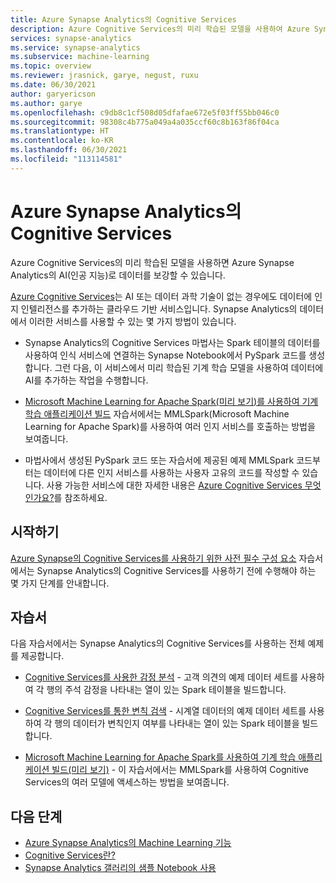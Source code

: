 ```yaml
---
title: Azure Synapse Analytics의 Cognitive Services
description: Azure Cognitive Services의 미리 학습된 모델을 사용하여 Azure Synapse Analytics의 AI(인공 지능)로 데이터를 보강합니다.
services: synapse-analytics
ms.service: synapse-analytics
ms.subservice: machine-learning
ms.topic: overview
ms.reviewer: jrasnick, garye, negust, ruxu
ms.date: 06/30/2021
author: garyericson
ms.author: garye
ms.openlocfilehash: c9db8c1cf508d05dfafae672e5f03ff55bb046c0
ms.sourcegitcommit: 98308c4b775a049a4a035ccf60c8b163f86f04ca
ms.translationtype: HT
ms.contentlocale: ko-KR
ms.lasthandoff: 06/30/2021
ms.locfileid: "113114581"
---
```

# <a name="cognitive-services-in-azure-synapse-analytics"></a>Azure Synapse Analytics의 Cognitive Services

Azure Cognitive Services의 미리 학습된 모델을 사용하면 Azure Synapse Analytics의 AI(인공 지능)로 데이터를 보강할 수 있습니다.

[Azure Cognitive Services](/azure/cognitive-services/what-are-cognitive-services)는 AI 또는 데이터 과학 기술이 없는 경우에도 데이터에 인지 인텔리전스를 추가하는 클라우드 기반 서비스입니다. Synapse Analytics의 데이터에서 이러한 서비스를 사용할 수 있는 몇 가지 방법이 있습니다.

- Synapse Analytics의 Cognitive Services 마법사는 Spark 테이블의 데이터를 사용하여 인식 서비스에 연결하는 Synapse Notebook에서 PySpark 코드를 생성합니다. 그런 다음, 이 서비스에서 미리 학습된 기계 학습 모델을 사용하여 데이터에 AI를 추가하는 작업을 수행합니다.

- [Microsoft Machine Learning for Apache Spark(미리 보기)를 사용하여 기계 학습 애플리케이션 빌드](tutorial-build-applications-use-mmlspark.md) 자습서에서는 MMLSpark(Microsoft Machine Learning for Apache Spark)를 사용하여 여러 인지 서비스를 호출하는 방법을 보여줍니다.

- 마법사에서 생성된 PySpark 코드 또는 자습서에 제공된 예제 MMLSpark 코드부터는 데이터에 다른 인지 서비스를 사용하는 사용자 고유의 코드를 작성할 수 있습니다. 사용 가능한 서비스에 대한 자세한 내용은 [Azure Cognitive Services 무엇인가요?](/azure/cognitive-services/what-are-cognitive-services)를 참조하세요.

## <a name="get-started"></a>시작하기

[Azure Synapse의 Cognitive Services를 사용하기 위한 사전 필수 구성 요소](tutorial-configure-cognitive-services-synapse.md) 자습서에서는 Synapse Analytics의 Cognitive Services를 사용하기 전에 수행해야 하는 몇 가지 단계를 안내합니다.

## <a name="tutorials"></a>자습서

다음 자습서에서는 Synapse Analytics의 Cognitive Services를 사용하는 전체 예제를 제공합니다.

- [Cognitive Services를 사용한 감정 분석](tutorial-cognitive-services-sentiment.md) - 고객 의견의 예제 데이터 세트를 사용하여 각 행의 주석 감정을 나타내는 열이 있는 Spark 테이블을 빌드합니다.

- [Cognitive Services를 통한 변칙 검색](tutorial-cognitive-services-anomaly.md) - 시계열 데이터의 예제 데이터 세트를 사용하여 각 행의 데이터가 변칙인지 여부를 나타내는 열이 있는 Spark 테이블을 빌드합니다.

- [Microsoft Machine Learning for Apache Spark를 사용하여 기계 학습 애플리케이션 빌드(미리 보기)](tutorial-build-applications-use-mmlspark.md) - 이 자습서에서는 MMLSpark를 사용하여 Cognitive Services의 여러 모델에 액세스하는 방법을 보여줍니다.

## <a name="next-steps"></a>다음 단계

- [Azure Synapse Analytics의 Machine Learning 기능](what-is-machine-learning.md)
- [Cognitive Services란?](/azure/cognitive-services/what-are-cognitive-services)
- [Synapse Analytics 갤러리의 샘플 Notebook 사용](quickstart-gallery-sample-notebook.md)